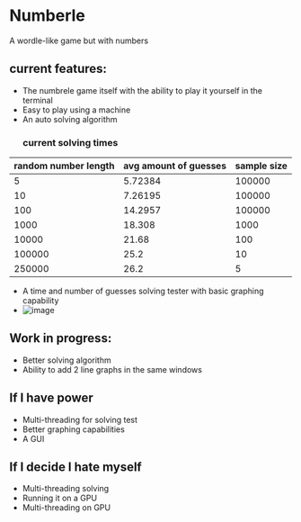 # Numberle
A wordle-like game but with numbers

  ## current features:
* The numbrele game itself with the ability to play it yourself in the terminal
* Easy to play using a machine
* An auto solving algorithm
  ### current solving times
| random number length | avg amount of guesses | sample size |
|---------|-------------|-------------|
| 5 | 5.72384 | 100000 |
| 10 | 7.26195 | 100000 |
| 100 | 14.2957 | 100000 |
| 1000 | 18.308 | 1000 |
| 10000 | 21.68 | 100 |
| 100000 | 25.2 | 10 |
| 250000 | 26.2 | 5 |
  
* A time and number of guesses solving tester with basic graphing capability
* ![image](https://github.com/ori-coval/Numberle/assets/95046996/740f7340-1fe2-4469-b712-7d5a044f299c)



## Work in progress:
* Better solving algorithm
* Ability to add 2 line graphs in the same windows


## If I have power
* Multi-threading for solving test
* Better graphing capabilities
* A GUI

## If I decide I hate myself
* Multi-threading solving
* Running it on a GPU
* Multi-threading on GPU
